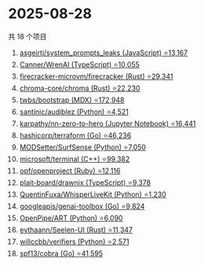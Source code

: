 # 2025-08-28

共 18 个项目

<!-- BEGIN GITHUB -->
<!-- 最后更新时间 2025-08-28 19:07:19 +0800 -->
1. [asgeirtj/system_prompts_leaks (JavaScript) ⭐13,167](https://github.com/asgeirtj/system_prompts_leaks)
1. [Canner/WrenAI (TypeScript) ⭐10,055](https://github.com/Canner/WrenAI)
1. [firecracker-microvm/firecracker (Rust) ⭐29,341](https://github.com/firecracker-microvm/firecracker)
1. [chroma-core/chroma (Rust) ⭐22,230](https://github.com/chroma-core/chroma)
1. [twbs/bootstrap (MDX) ⭐172,948](https://github.com/twbs/bootstrap)
1. [santinic/audiblez (Python) ⭐4,521](https://github.com/santinic/audiblez)
1. [karpathy/nn-zero-to-hero (Jupyter Notebook) ⭐16,441](https://github.com/karpathy/nn-zero-to-hero)
1. [hashicorp/terraform (Go) ⭐46,236](https://github.com/hashicorp/terraform)
1. [MODSetter/SurfSense (Python) ⭐7,050](https://github.com/MODSetter/SurfSense)
1. [microsoft/terminal (C++) ⭐99,382](https://github.com/microsoft/terminal)
1. [opf/openproject (Ruby) ⭐12,116](https://github.com/opf/openproject)
1. [plait-board/drawnix (TypeScript) ⭐9,378](https://github.com/plait-board/drawnix)
1. [QuentinFuxa/WhisperLiveKit (Python) ⭐1,230](https://github.com/QuentinFuxa/WhisperLiveKit)
1. [googleapis/genai-toolbox (Go) ⭐9,824](https://github.com/googleapis/genai-toolbox)
1. [OpenPipe/ART (Python) ⭐6,090](https://github.com/OpenPipe/ART)
1. [eythaann/Seelen-UI (Rust) ⭐11,347](https://github.com/eythaann/Seelen-UI)
1. [willccbb/verifiers (Python) ⭐2,571](https://github.com/willccbb/verifiers)
1. [spf13/cobra (Go) ⭐41,595](https://github.com/spf13/cobra)
<!-- END GITHUB -->